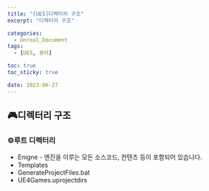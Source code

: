 ```yaml
---
title: "[UE5]디렉터리 구조"
excerpt: "디렉터리 구조"

categories:
  - Unreal_Document
tags:
  - [UE5, 용어]

toc: true
toc_sticky: true

date: 2023-06-27
---
```


## 🎮디렉터리 구조
### ⚙️루트 디렉터리

* Enigne - 엔진을 이루는 모든 소스코드, 컨텐츠 등이 포함되어 있습니다.
* Templates
* GenerateProjectFiles.bat
* UE4Games.uprojectdirs


<br><br>